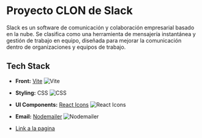 # Proyecto CLON de Slack

Slack es un software de comunicación y colaboración empresarial basado en la nube. Se clasifica como una herramienta de mensajería instantánea y gestión de trabajo en equipo, diseñada para mejorar la comunicación dentro de organizaciones y equipos de trabajo.

## Tech Stack

- **Front:** [Vite](https://vitejs.dev/)  ![Vite](https://img.shields.io/badge/-Vite-purple?style=flat-square&logo=vite&logoColor=white)  

- **Styling:** CSS  ![CSS](https://img.shields.io/badge/-CSS-blue?style=flat-square&logo=css3&logoColor=white)  

- **UI Components:** [React Icons](https://react-icons.github.io/react-icons/) ![React Icons](https://img.shields.io/badge/-React%20Icons-blue?style=flat-square&logo=react&logoColor=white)  

- **Email:** [Nodemailer](https://nodemailer.com/) ![Nodemailer](https://img.shields.io/badge/-Nodemailer-yellow?style=flat-square&logo=mailgun&logoColor=white)  





- [Link a la pagina](https://frontend-pwa-despliegue.vercel.app)

